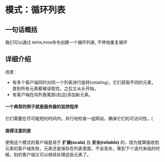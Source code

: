 # 模式：循环列表

## 一句话概括

我们可以通过 `ROPOLPUSH`命令创建一个循环列表, 不停地重复循环

## 详细介绍

场景：

- 有多个客户端同时对同一个列表进行旋转(rotating)，它们获取不同的元素，直到所有元素都被读取完，之后又从头开始。
- 有客户端在向列表尾部(右边)添加新元素。

#### 一个典型的例子就是服务器的监控程序

它们需要在尽可能短的时间内，并行地检查一组网站，确保它们的可访问性。(

#### 值得注意的是

使用这个模式的客户端是易于 **扩展(scala)** 且 **安全(reliable)** 的，因为就算接收到元素的客户端失败，元素还是保存在列表里面，不会丢失，等到下个迭代来临的时候，别的客户端又可以继续处理这些元素了。

